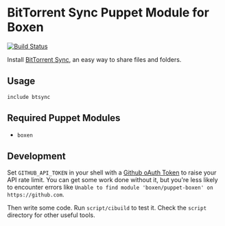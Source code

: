 # BitTorrent Sync Puppet Module for Boxen
[![Build
Status](https://travis-ci.org/boxen/puppet-btsync.png?branch=master)](https://travis-ci.org/boxen/puppet-btsync)

Install [BitTorrent Sync](http://labs.bittorrent.com/experiments/sync.html), an easy way to share files
and folders.

## Usage

```puppet
include btsync
```

## Required Puppet Modules

* `boxen`

## Development

Set `GITHUB_API_TOKEN` in your shell with a [Github oAuth Token](https://help.github.com/articles/creating-an-oauth-token-for-command-line-use) to raise your API rate limit. You can get some work done without it, but you're less likely to encounter errors like `Unable to find module 'boxen/puppet-boxen' on https://github.com`.

Then write some code. Run `script/cibuild` to test it. Check the `script` directory for other useful tools.
